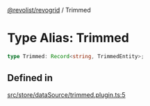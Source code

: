[@revolist/revogrid](README.md) / Trimmed

# Type Alias: Trimmed

```ts
type Trimmed: Record<string, TrimmedEntity>;
```

## Defined in

[src/store/dataSource/trimmed.plugin.ts:5](https://github.com/revolist/revogrid/blob/339b58d64f0e4822db63d040318421d77ef85671/src/store/dataSource/trimmed.plugin.ts#L5)
